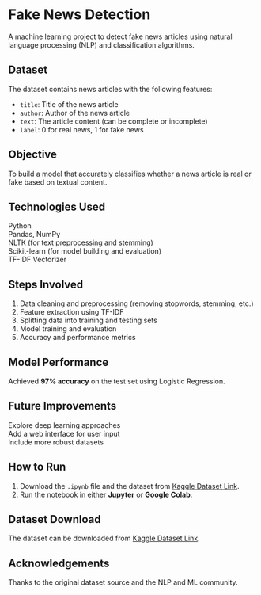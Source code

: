 # Fake News Detection

A machine learning project to detect fake news articles using natural language processing (NLP) and classification algorithms.

## Dataset
The dataset contains news articles with the following features:
- `title`: Title of the news article
- `author`: Author of the news article
- `text`: The article content (can be complete or incomplete)
- `label`: 0 for real news, 1 for fake news

## Objective
To build a model that accurately classifies whether a news article is real or fake based on textual content.

## Technologies Used
Python  
Pandas, NumPy  
NLTK (for text preprocessing and stemming)  
Scikit-learn (for model building and evaluation)  
TF-IDF Vectorizer

## Steps Involved
1. Data cleaning and preprocessing (removing stopwords, stemming, etc.)
2. Feature extraction using TF-IDF
3. Splitting data into training and testing sets
4. Model training and evaluation
5. Accuracy and performance metrics

## Model Performance
Achieved **97% accuracy** on the test set using Logistic Regression.

## Future Improvements
Explore deep learning approaches  
Add a web interface for user input  
Include more robust datasets

## How to Run
1. Download the `.ipynb` file and the dataset from [Kaggle Dataset Link](https://www.kaggle.com/datasets/ahmedali058/fakereal-news-prediction).
2. Run the notebook in either **Jupyter** or **Google Colab**.

## Dataset Download
The dataset can be downloaded from [Kaggle Dataset Link](https://www.kaggle.com/datasets/ahmedali058/fakereal-news-prediction).

## Acknowledgements
Thanks to the original dataset source and the NLP and ML community.
